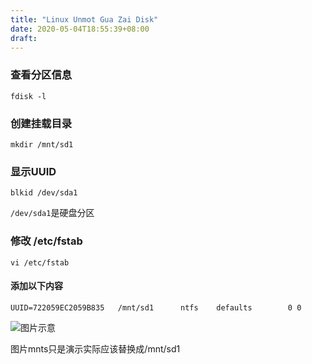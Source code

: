 ```yaml
---
title: "Linux Unmot Gua Zai Disk"
date: 2020-05-04T18:55:39+08:00
draft: 
---
```


### 查看分区信息

```
fdisk -l
```

### 创建挂载目录

```
mkdir /mnt/sd1
```

### 显示UUID

```
blkid /dev/sda1
```

```/dev/sda1```是硬盘分区

### 修改 /etc/fstab

```
vi /etc/fstab
```

#### 添加以下内容

```
UUID=722059EC2059B835   /mnt/sd1      ntfs    defaults        0 0
```

![图片示意](../imges/2020041215431452.png)

图片mnts只是演示实际应该替换成/mnt/sd1
